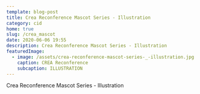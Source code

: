 ```yaml
---
template: blog-post
title: Crea Reconference Mascot Series - Illustration
category: cid
home: true
slug: /crea_mascot
date: 2020-06-06 19:55
description: Crea Reconference Mascot Series - Illustration
featuredImage:
  - image: /assets/crea-reconference-mascot-series-_-illustration.jpg
    caption: CREA Reconference
    subcaption: ILLUSTRATION
---
```

Crea Reconference Mascot Series - Illustration